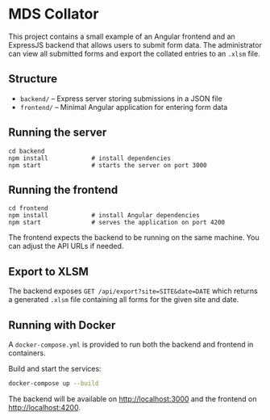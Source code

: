 # MDS Collator

This project contains a small example of an Angular frontend and an ExpressJS backend
that allows users to submit form data. The administrator can view all submitted forms
and export the collated entries to an `.xlsm` file.

## Structure
- `backend/` – Express server storing submissions in a JSON file
- `frontend/` – Minimal Angular application for entering form data

## Running the server
```
cd backend
npm install            # install dependencies
npm start              # starts the server on port 3000
```

## Running the frontend
```
cd frontend
npm install            # install Angular dependencies
npm start              # serves the application on port 4200
```

The frontend expects the backend to be running on the same machine. You can adjust the
API URLs if needed.

## Export to XLSM
The backend exposes `GET /api/export?site=SITE&date=DATE` which returns a generated
`.xlsm` file containing all forms for the given site and date.

## Running with Docker
A `docker-compose.yml` is provided to run both the backend and frontend in
containers.

Build and start the services:

```bash
docker-compose up --build
```

The backend will be available on <http://localhost:3000> and the frontend on
<http://localhost:4200>.
